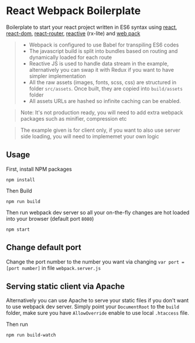 # React Webpack Boilerplate
Boilerplate to start your react project written in ES6 syntax using [react], [react-dom], [react-router], [reactive] (rx-lite) and [web pack]

> * Webpack is configured to use Babel for transpiling ES6 codes 
> * The javascript build is split into bundles based on routing and dynamically loaded for each route
> * Reactive JS is used to handle data stream in the example, alternatively you can swap it with Redux if you want to have simpler implementation
> * All the raw assets (images, fonts, scss, css) are structured in folder `src/assets`. Once built, they are copied into `build/assets` folder
> * All assets URLs are hashed so infinite caching can be enabled.

> Note: It's not production ready, you will need to add extra webpack packages such as minifier, compression etc

> The example given is for client only, if you want to also use server side loading, you will need to implememet your own logic 

[react]: https://www.npmjs.com/package/react
[react-dom]: https://www.npmjs.com/package/react-dom
[react-router]: https://www.npmjs.com/package/react-router
[reactive]: https://www.npmjs.com/package/rx-lite
[web pack]: https://www.npmjs.com/package/webpack

## Usage

First, install NPM packages

```console
npm install
```

Then Build

```console
npm run build
```

Then run webpack dev server so all your on-the-fly changes are hot loaded into your browser (default port `8080`)

```console
npm start
```

## Change default port

Change the port number to the number you want via changing `var port = [port number]` in file `webpack.server.js`

## Serving static client via Apache

Alternatively you can use Apache to serve your static files if you don't want to use webpack dev server. Simply point your `DocumentRoot` to the `build` folder, make sure you have `AllowOverride` enable to use local `.htaccess` file.

Then run

```console
npm run build-watch
```
